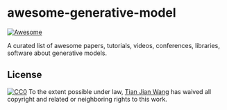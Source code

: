 # awesome-generative-model

[![Awesome](https://cdn.rawgit.com/sindresorhus/awesome/d7305f38d29fed78fa85652e3a63e154dd8e8829/media/badge.svg)](https://github.com/sindresorhus/awesome)

A curated list of awesome papers, tutorials, videos, conferences, libraries, software about generative models.



 ## License  
 [![CC0](http://mirrors.creativecommons.org/presskit/buttons/88x31/svg/cc-zero.svg)](https://creativecommons.org/publicdomain/zero/1.0/)  To the extent possible under law, [Tian Jian Wang](http://github.com/heartyguy) has waived all copyright and related or neighboring rights to this work.
